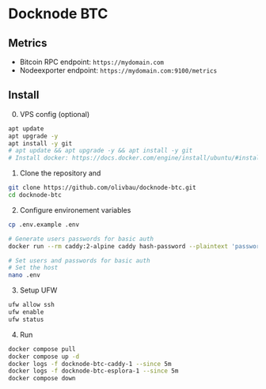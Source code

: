 # Docknode BTC

## Metrics

* Bitcoin RPC endpoint: `https://mydomain.com`
* Nodeexporter endpoint: `https://mydomain.com:9100/metrics`

## Install 

0. VPS config (optional)
```bash
apt update
apt upgrade -y
apt install -y git
# apt update && apt upgrade -y && apt install -y git
# Install docker: https://docs.docker.com/engine/install/ubuntu/#install-using-the-repository
```

1. Clone the repository and
```bash
git clone https://github.com/olivbau/docknode-btc.git
cd docknode-btc
```

2. Configure environement variables
```bash
cp .env.example .env

# Generate users passwords for basic auth
docker run --rm caddy:2-alpine caddy hash-password --plaintext 'password'

# Set users and passwords for basic auth
# Set the host
nano .env
```

3. Setup UFW
```bash
ufw allow ssh
ufw enable
ufw status
```

4. Run
```bash
docker compose pull
docker compose up -d
docker logs -f docknode-btc-caddy-1 --since 5m
docker logs -f docknode-btc-esplora-1 --since 5m
docker compose down
```